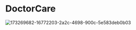 # DoctorCare

![173269682-16772203-2a2c-4698-900c-5e583deb0b03](https://user-images.githubusercontent.com/98249765/173269987-97cbe984-f7ab-40aa-be17-1cf877a013d5.png)

